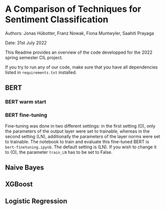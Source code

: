 # A Comparison of Techniques for Sentiment Classification

Authors: Jonas Hübotter, Franz Nowak, Fiona Muntwyler, Saahiti Prayaga

Date: 31st July 2022

This Readme provides an overview of the code developped for the 2022 spring semester CIL project.

If you try to run any of our code, make sure that you have all dependencies listed in `requirements.txt` installed.

## BERT
### BERT warm start

### BERT fine-tuning
Fine-tuning was done in two different settings: in the first setting (O), only the parameters of the output layer were set to trainable, whereas in the second setting (LN), additionally the parameters of the layer norms were set to trainable.
The notebook to train and evaluate this fine-tuned BERT is `bert-finetuning.ipynb`.
The default setting is (LN). If you wish to change it to (O), the parameter `train_LN` has to be set to False.


## Naive Bayes

## XGBoost

## Logistic Regression
